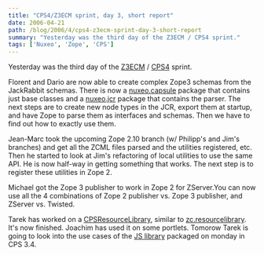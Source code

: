 ```yaml
---
title: "CPS4/Z3ECM sprint, day 3, short report"
date: 2006-04-21
path: /blog/2006/4/cps4-z3ecm-sprint-day-3-short-report
summary: "Yesterday was the third day of the Z3ECM / CPS4 sprint."
tags: ['Nuxeo', 'Zope', 'CPS']
---
```


<p>
Yesterday was the third day of the <a href="http://www.z3lab.org/">Z3ECM</a> / <a href="http://blogs.nuxeo.com/sections/blogs/fermigier/2006_04_13_cps4-project-officially-started">CPS4</a> sprint.
</p><p>
Florent and Dario are now able to create complex Zope3 schemas from the
JackRabbit schemas. There is now a <a href="http://svn.nuxeo.org/trac/pub/browser/nuxeo.capsule/trunk/">nuxeo.capsule</a> package that contains just
base classes and a <a href="http://svn.nuxeo.org/trac/pub/browser/nuxeo.jcr/trunk/">nuxeo.jcr</a> package that contains the parser.  The next steps
are to create new node types in the JCR, export them at startup, and have
Zope to parse them as interfaces and schemas. Then we have to find out how
to exactly use them.
</p><p>
Jean-Marc took the upcoming Zope 2.10 branch (w/ Philipp's and Jim's branches)
and get all the ZCML files parsed and the utilities registered, etc.  Then he
started to look at Jim's refactoring of local utilities to use the same API.
He is now half-way in getting something that works. The next step is to
register these utilities in Zope 2.
</p><p>
Michael got the Zope 3 publisher to work in Zope 2 for ZServer.You can now
use all the 4 combinations of Zope 2 publisher vs. Zope 3 publisher, and
ZServer vs. Twisted.
</p><p>
Tarek has worked on a <a href="http://svn.nuxeo.org/trac/pub/browser/CPSResourceLibrary/trunk/">CPSResourceLibrary</a>, similar to <a href="http://svn.zope.org/zc.resourcelibrary/trunk/">zc.resourcelibrary</a>.  It's
now finished. Joachim has used it on some portlets. Tomorow Tarek is going to
look into the use cases of the <a href="http://svn.nuxeo.org/trac/pub/browser/nuxeo.javascript/trunk/">JS library</a> packaged on monday in CPS 3.4.
</p> 


